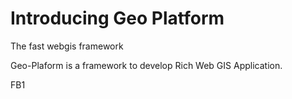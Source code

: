 Introducing Geo Platform
========================

The fast webgis framework

Geo-Plaform is a framework to develop Rich Web GIS Application.


FB1
